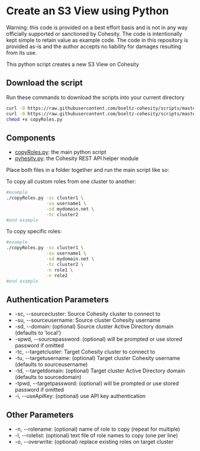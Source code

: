 # Create an S3 View using Python

Warning: this code is provided on a best effort basis and is not in any way officially supported or sanctioned by Cohesity. The code is intentionally kept simple to retain value as example code. The code in this repository is provided as-is and the author accepts no liability for damages resulting from its use.

This python script creates a new S3 View on Cohesity

## Download the script

Run these commands to download the scripts into your current directory

```bash
curl -O https://raw.githubusercontent.com/bseltz-cohesity/scripts/master/python/copyRoles/copyRoles.py
curl -O https://raw.githubusercontent.com/bseltz-cohesity/scripts/master/python/pyhesity.py
chmod +x copyRoles.py
```

## Components

* [copyRoles.py](https://raw.githubusercontent.com/bseltz-cohesity/scripts/master/python/copyRoles/copyRoles.py): the main python script
* [pyhesity.py](https://raw.githubusercontent.com/bseltz-cohesity/scripts/master/python/pyhesity/pyhesity.py): the Cohesity REST API helper module

Place both files in a folder together and run the main script like so:

To copy all custom roles from one cluster to another:

```bash
#example
./copyRoles.py -sc cluster1 \
               -su username1 \
               -sd mydomain.net \
               -tc cluster2
#end example
```

To copy specific roles:

```bash
#example
./copyRoles.py -sc cluster1 \
               -su username1 \
               -sd mydomain.net \
               -tc cluster2 \
               -n role1 \
               -n role2
#end example
```

## Authentication Parameters

* -sc, --sourcecluster: Source Cohesity cluster to connect to
* -su, --sourceusername: Source cluster Cohesity username
* -sd, --domain: (optional) Source cluster Active Directory domain (defaults to 'local')
* -spwd, --sourcepassword: (optional) will be prompted or use stored password if omitted
* -tc, --targetcluster: Target Cohesity cluster to connect to
* -tu, --targetusername: (optional) Target cluster Cohesity username (defaults to sourceusername)
* -td, --targetdomain: (optional) Target cluster Active Directory domain (defaults to sourcedomain)
* -tpwd, --targetpassword: (optional) will be prompted or use stored password if omitted
* -i, --useApiKey: (optional) use API key authentication

## Other Parameters

* -n, --rolename: (optional) name of role to copy (repeat for multiple)
* -l, --rolelist: (optional) text file of role names to copy (one per line)
* -o, --overwrite: (optional) replace existing roles on target cluster

